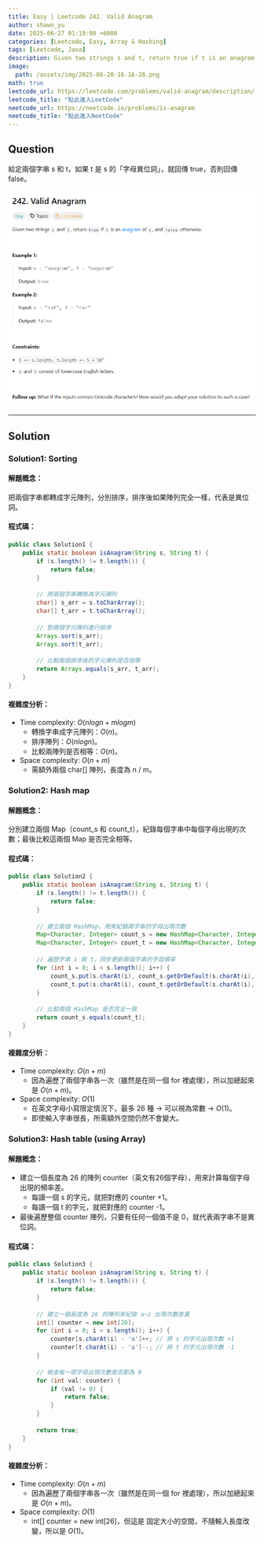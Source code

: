 ```yaml
---
title: Easy | Leetcode 242. Valid Anagram
author: shawn_yu
date: 2025-06-27 01:19:00 +0800
categories: [Leetcode, Easy, Array & Hashing]
tags: [Leetcode, Java]
description: Given two strings s and t, return true if t is an anagram of s, and false otherwise.
image:
  path: /assets/img/2025-06-20-16-16-28.png
math: true
leetcode_url: https://leetcode.com/problems/valid-anagram/description/
leetcode_title: "點此進入LeetCode"
neetcode_url: https://neetcode.io/problems/is-anagram
neetcode_title: "點此進入NeetCode"
---
```


## Question

給定兩個字串 s 和 t，如果 t 是 s 的「字母異位詞」，就回傳 true，否則回傳 false。

![](/assets/img/2025-07-03-00-30-32.png)

---

## Solution

### Solution1: Sorting

#### 解題概念：

把兩個字串都轉成字元陣列，分別排序，排序後如果陣列完全一樣，代表是異位詞。

#### 程式碼：

```java
public class Solution1 {
    public static boolean isAnagram(String s, String t) {
        if (s.length() != t.length()) {
            return false;
        }

        // 將兩個字串轉換為字元陣列
        char[] s_arr = s.toCharArray();
        char[] t_arr = t.toCharArray();

        // 對兩個字元陣列進行排序
        Arrays.sort(s_arr);
        Arrays.sort(t_arr);

        // 比較兩個排序後的字元陣列是否相等
        return Arrays.equals(s_arr, t_arr);
    }
}
```

#### 複雜度分析：

- Time complexity: $O(n logn + m logm)$
  - 轉換字串成字元陣列：$O(n)$。
  - 排序陣列：$O(n log n)$。
  - 比較兩陣列是否相等：$O(n)$。
- Space complexity: $O(n + m)$
  - 需額外兩個 char[] 陣列，長度為 n / m。

### Solution2: Hash map

#### 解題概念：

分別建立兩個 Map（count_s 和 count_t），紀錄每個字串中每個字母出現的次數；最後比較這兩個 Map 是否完全相等。

#### 程式碼：

```java
public class Solution2 {
    public static boolean isAnagram(String s, String t) {
        if (s.length() != t.length()) {
            return false;
        }

        // 建立兩個 HashMap，用來紀錄兩字串的字母出現次數
        Map<Character, Integer> count_s = new HashMap<Character, Integer>();
        Map<Character, Integer> count_t = new HashMap<Character, Integer>();

        // 遍歷字串 s 與 t，同步更新兩個字串的字母頻率
        for (int i = 0; i < s.length(); i++) {
            count_s.put(s.charAt(i), count_s.getOrDefault(s.charAt(i), 0) + 1);
            count_t.put(s.charAt(i), count_t.getOrDefault(s.charAt(i), 0) + 1);
        }

        // 比較兩個 HashMap 是否完全一致
        return count_s.equals(count_t);
    }
}
```

#### 複雜度分析：

- Time complexity: $O(n + m)$
  - 因為遍歷了兩個字串各一次（雖然是在同一個 for 裡處理），所以加總起來是 $O(n + m)$。
- Space complexity: $O(1)$
  - 在英文字母小寫限定情況下，最多 26 種 → 可以視為常數 → $O(1)$。
  - 即使輸入字串很長，所需額外空間仍然不會變大。

### Solution3: Hash table (using Array)

#### 解題概念：
- 建立一個長度為 26 的陣列 counter（英文有26個字母），用來計算每個字母出現的頻率差。
  - 每讀一個 s 的字元，就把對應的 counter +1。
  - 每讀一個 t 的字元，就把對應的 counter -1。
- 最後遍歷整個 counter 陣列，只要有任何一個值不是 0，就代表兩字串不是異位詞。

#### 程式碼：

```java
public class Solution3 {
    public static boolean isAnagram(String s, String t) {
        if (s.length() != t.length()) {
            return false;
        }

        // 建立一個長度為 26 的陣列來紀錄 a~z 出現次數差異
        int[] counter = new int[26];
        for (int i = 0; i < s.length(); i++) {
            counter[s.charAt(i) - 'a']++; // 將 s 的字元出現次數 +1
            counter[t.charAt(i) - 'a']--; // 將 t 的字元出現次數 -1
        }

        // 檢查每一個字母出現次數是否都為 0
        for (int val: counter) {
            if (val != 0) {
                return false;
            }
        }

        return true;
    }
}
```

#### 複雜度分析：

- Time complexity: $O(n + m)$
  - 因為遍歷了兩個字串各一次（雖然是在同一個 for 裡處理），所以加總起來是 $O(n + m)$。
- Space complexity: $O(1)$
    - int[] counter = new int[26]，但這是 固定大小的空間，不隨輸入長度改變，所以是 $O(1)$。